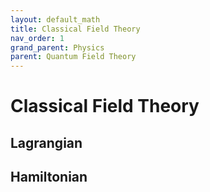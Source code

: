 ```yaml
---
layout: default_math
title: Classical Field Theory
nav_order: 1
grand_parent: Physics
parent: Quantum Field Theory
---
```


# Classical Field Theory

## Lagrangian

## Hamiltonian

